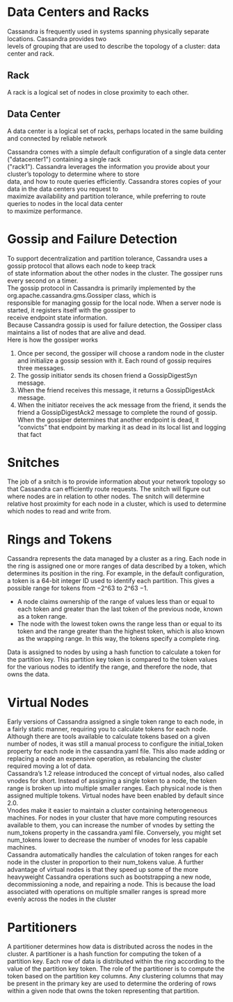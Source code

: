 # Data Centers and Racks
Cassandra is frequently used in systems spanning physically separate locations. Cassandra provides two  
levels of grouping that are used to describe the topology of a cluster: data center and rack.
## Rack
A rack is a logical set of nodes in close proximity to each other.
## Data Center
A data center is a logical set of racks, perhaps located in the same building and connected by reliable network

Cassandra comes with a simple default configuration of a single data center ("datacenter1") containing a single rack  
("rack1"). Cassandra leverages the information you provide about your cluster’s topology to determine where to store  
data, and how to route queries efficiently. Cassandra stores copies of your data in the data centers you request to  
maximize availability and partition tolerance, while preferring to route queries to nodes in the local data center  
to maximize performance.

# Gossip and Failure Detection
To support decentralization and partition tolerance, Cassandra uses a gossip protocol that allows each node to keep track  
of state information about the other nodes in the cluster. The gossiper runs every second on a timer.  
The gossip protocol in Cassandra is primarily implemented by the org.apache.cassandra.gms.Gossiper class, which is  
responsible for managing gossip for the local node. When a server node is started, it registers itself with the gossiper to    
receive endpoint state information.  
Because Cassandra gossip is used for failure detection, the Gossiper class maintains a list of nodes that are alive and dead.  
Here is how the gossiper works
1. Once per second, the gossiper will choose a random node in the cluster and initialize a gossip session with it. Each round of gossip requires three messages.
2. The gossip initiator sends its chosen friend a GossipDigestSyn message.
3. When the friend receives this message, it returns a GossipDigestAck message.
4. When the initiator receives the ack message from the friend, it sends the friend a GossipDigestAck2 message to complete the round of gossip.  
When the gossiper determines that another endpoint is dead, it “convicts” that endpoint by marking it as dead in its local list and logging that fact

# Snitches
The job of a snitch is to provide information about your network topology so that Cassandra can efficiently route requests. The snitch will figure out where nodes are in relation to other nodes. The snitch will determine relative host proximity for each node in a cluster, which is used to determine which nodes to read and write from.

# Rings and Tokens
Cassandra represents the data managed by a cluster as a ring. Each node in the ring is assigned one or more ranges of data described by a token, which determines its position in the ring. For example, in the default configuration, a token is a 64-bit integer ID used to identify each partition. This gives a possible range for tokens from −2^63 to
2^63 −1.  
- A node claims ownership of the range of values less than or equal to each token and greater than the last token of the previous node, known as a token range.
- The node with the lowest token owns the range less than or equal to its token and the range greater than the highest token, which is also known as the wrapping range. In this way, the tokens specify a complete ring.

Data is assigned to nodes by using a hash function to calculate a token for the partition key. This partition key token is compared to the token values for the various nodes to identify the range, and therefore the node, that owns the data.

# Virtual Nodes
Early versions of Cassandra assigned a single token range to each node, in a fairly static manner, requiring you to calculate tokens for each node. Although there
are tools available to calculate tokens based on a given number of nodes, it was still a manual process to configure the initial_token property for each node in the cassandra.yaml file. This also made adding or replacing a node an expensive operation, as rebalancing the cluster required moving a lot of data.  
Cassandra’s 1.2 release introduced the concept of virtual nodes, also called vnodes for short. Instead of assigning a single token to a node, the token range is broken up into multiple smaller ranges. Each physical node is then assigned multiple tokens. Virtual nodes have been enabled by default since 2.0.  
Vnodes make it easier to maintain a cluster containing heterogeneous machines. For nodes in your cluster that have more computing resources available to them, you can increase the number of vnodes by setting the num_tokens property in the cassandra.yaml file. Conversely, you might set num_tokens lower to decrease the number of vnodes for less capable machines.  
Cassandra automatically handles the calculation of token ranges for each node in the cluster in proportion to their num_tokens value.
A further advantage of virtual nodes is that they speed up some of the more heavyweight Cassandra operations such as bootstrapping a new node, decommissioning a node, and repairing a node. This is because the load associated with operations on multiple smaller ranges is spread more evenly across the nodes in the cluster

# Partitioners
A partitioner determines how data is distributed across the nodes in the cluster. A partitioner is a hash function for computing the token of a partition key. Each row of data is distributed within the ring according to the value of the partition key token. The role of the partitioner is to compute the token based on the partition key columns. Any clustering columns that may be present in the primary key are used to determine the ordering of rows within a given node that owns the token representing that partition.
